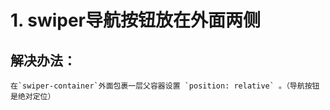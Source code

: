# 1. swiper导航按钮放在外面两侧
  ## 解决办法：
    在`swiper-container`外面包裹一层父容器设置 `position: relative` 。（导航按钮是绝对定位）